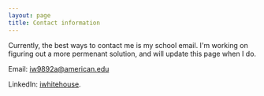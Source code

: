 ```yaml
---
layout: page
title: Contact information
---
```


Currently, the best ways to contact me is my school email.  I'm working on figuring out a more permenant solution, and will update this page when I do.

Email:
[iw9892a@american.edu](mailto:iw9892a@american.edu)

LinkedIn:
[iwhitehouse](https://www.linkedin.com/in/iwhitehouse/).